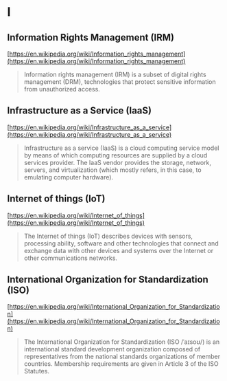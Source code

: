 # I

## Information Rights Management (IRM)

[https://en.wikipedia.org/wiki/Information_rights_management](https://en.wikipedia.org/wiki/Information_rights_management)

> Information rights management (IRM) is a subset of digital rights management (DRM), technologies that protect sensitive information from unauthorized access.

## Infrastructure as a Service (IaaS)

[https://en.wikipedia.org/wiki/Infrastructure_as_a_service](https://en.wikipedia.org/wiki/Infrastructure_as_a_service)

> Infrastructure as a service (IaaS) is a cloud computing service model by means of which computing resources are supplied by a cloud services provider. The IaaS vendor provides the storage, network, servers, and virtualization (which mostly refers, in this case, to emulating computer hardware).

## Internet of things (IoT)

[https://en.wikipedia.org/wiki/Internet_of_things](https://en.wikipedia.org/wiki/Internet_of_things)

> The Internet of things (IoT) describes devices with sensors, processing ability, software and other technologies that connect and exchange data with other devices and systems over the Internet or other communications networks.

## International Organization for Standardization (ISO)

[https://en.wikipedia.org/wiki/International_Organization_for_Standardization](https://en.wikipedia.org/wiki/International_Organization_for_Standardization)

> The International Organization for Standardization (ISO /ˈaɪsoʊ/) is an international standard development organization composed of representatives from the national standards organizations of member countries. Membership requirements are given in Article 3 of the ISO Statutes.
